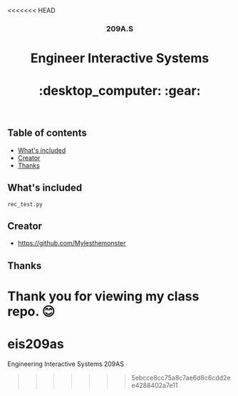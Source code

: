 <<<<<<< HEAD
<p align="center">
  <h3 align="center">209A.S</h3>
  <p align="center">
    <h1 align="center"> Engineer Interactive Systems</h1>
    <h1 align="center">:desktop_computer: :gear:</h1>
    <br>
  </p>
</p>

## Table of contents
- [What's included](#whats-included)
- [Creator](#creator)
- [Thanks](#thanks)

## What's included

```text
rec_test.py
```
## Creator

- <https://github.com/Mylesthemonster>

## Thanks

Thank you for viewing my class repo. :blush:
=======
# eis209as
Engineering Interactive Systems 209AS
>>>>>>> 5ebcce8cc75a8c7ae6d8c6cdd2ee4288402a7e11
